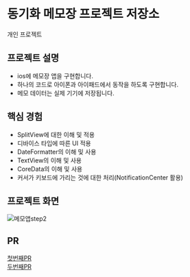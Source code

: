 # 동기화 메모장 프로젝트 저장소
개인 프로젝트

## 프로젝트 설명
- ios에 메모장 앱을 구현합니다.
- 하나의 코드로 아이폰과 아이패드에서 동작을 하도록 구현합니다.
- 메모 데이터는 실제 기기에 저장됩니다.

## 핵심 경험
- SplitView에 대한 이해 및 적용
- 디바이스 타입에 따른 UI 적용
- DateFormatter의 이해 및 사용
- TextView의 이해 및 사용
- CoreData의 이해 및 사용
- 커서가 키보드에 가리는 것에 대한 처리(NotificationCenter 활용)

## 프로젝트 화면
![메모앱step2](https://user-images.githubusercontent.com/35272802/122531222-43ea6180-d05a-11eb-9743-78c50043b4e5.gif)

## PR
[첫번째PR](https://github.com/yagom-academy/ios-cloud-notes/pull/23)<br>
[두번째PR](https://github.com/yagom-academy/ios-cloud-notes/pull/43)
